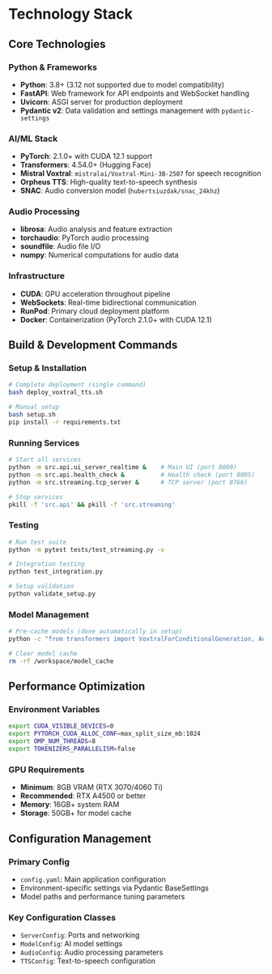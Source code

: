 # Technology Stack

## Core Technologies

### Python & Frameworks
- **Python**: 3.8+ (3.12 not supported due to model compatibility)
- **FastAPI**: Web framework for API endpoints and WebSocket handling
- **Uvicorn**: ASGI server for production deployment
- **Pydantic v2**: Data validation and settings management with `pydantic-settings`

### AI/ML Stack
- **PyTorch**: 2.1.0+ with CUDA 12.1 support
- **Transformers**: 4.54.0+ (Hugging Face)
- **Mistral Voxtral**: `mistralai/Voxtral-Mini-3B-2507` for speech recognition
- **Orpheus TTS**: High-quality text-to-speech synthesis
- **SNAC**: Audio conversion model (`hubertsiuzdak/snac_24khz`)

### Audio Processing
- **librosa**: Audio analysis and feature extraction
- **torchaudio**: PyTorch audio processing
- **soundfile**: Audio file I/O
- **numpy**: Numerical computations for audio data

### Infrastructure
- **CUDA**: GPU acceleration throughout pipeline
- **WebSockets**: Real-time bidirectional communication
- **RunPod**: Primary cloud deployment platform
- **Docker**: Containerization (PyTorch 2.1.0+ with CUDA 12.1)

## Build & Development Commands

### Setup & Installation
```bash
# Complete deployment (single command)
bash deploy_voxtral_tts.sh

# Manual setup
bash setup.sh
pip install -r requirements.txt
```

### Running Services
```bash
# Start all services
python -m src.api.ui_server_realtime &    # Main UI (port 8000)
python -m src.api.health_check &          # Health check (port 8005)
python -m src.streaming.tcp_server &      # TCP server (port 8766)

# Stop services
pkill -f 'src.api' && pkill -f 'src.streaming'
```

### Testing
```bash
# Run test suite
python -m pytest tests/test_streaming.py -v

# Integration testing
python test_integration.py

# Setup validation
python validate_setup.py
```

### Model Management
```bash
# Pre-cache models (done automatically in setup)
python -c "from transformers import VoxtralForConditionalGeneration, AutoProcessor; ..."

# Clear model cache
rm -rf /workspace/model_cache
```

## Performance Optimization

### Environment Variables
```bash
export CUDA_VISIBLE_DEVICES=0
export PYTORCH_CUDA_ALLOC_CONF=max_split_size_mb:1024
export OMP_NUM_THREADS=8
export TOKENIZERS_PARALLELISM=false
```

### GPU Requirements
- **Minimum**: 8GB VRAM (RTX 3070/4060 Ti)
- **Recommended**: RTX A4500 or better
- **Memory**: 16GB+ system RAM
- **Storage**: 50GB+ for model cache

## Configuration Management

### Primary Config
- `config.yaml`: Main application configuration
- Environment-specific settings via Pydantic BaseSettings
- Model paths and performance tuning parameters

### Key Configuration Classes
- `ServerConfig`: Ports and networking
- `ModelConfig`: AI model settings
- `AudioConfig`: Audio processing parameters
- `TTSConfig`: Text-to-speech configuration